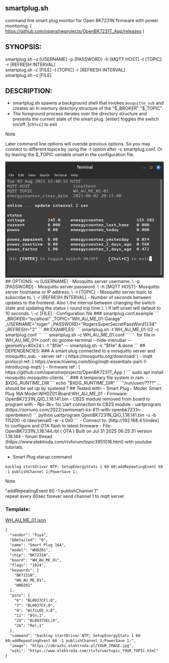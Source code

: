 ## smartplug.sh
  command line smart plug monitor for Open BK7231N firmware with power monitoring. ( https://github.com/openshwprojects/OpenBK7231T_App/releases )
## SYNOPSIS:
smartplug.sh -u [USERNAME] -p [PASSWORD] -h [MQTT HOST] -t [TOPIC] -r [REFRESH INTERVAL] \
smartplug.sh -c [FILE] -t [TOPIC] -r [REFRESH INTERVAL] \
smartplug.sh -c [FILE]
## DESCRIPTION:
- smartplug.sh spawns a background shell that invokes `mosquitto_sub` and creates an in memory directory structure of the "$_BROKER" "$_TOPIC".
- The foreground process iterates over the directory structure and presents the current state of the smart plug. [enter] toggles the switch on/off. [ctrl+c} to exit
> [!NOTE]
> Later command line options will overide previous options. So you may connect to different topics by using the -t option after -c smartplug.conf. Or by leaving the $_TOPIC variable unset in the configuration file.
<img alt="Smart_Plug sh" src="Smart_Plug.sh.png" />
## OPTIONS:
-u [USERNAME] - Mosquitto server username. \
-p [PASSWORD] - Mosquitto server password. \
-h [MQTT HOST]- Mosquitto server hostname or IP address. \
-t [TOPIC]    - Mosquitto server topic to subscribe to. \
-r [REFRESH INTERVAL] - Number of seconds between updates to the frontend. Also \
 the interval between changing the switch state and updating the status ( round trip time ). \
If left unset will default to 10 seconds. \
-c [FILE] - Configuration file
### smartplug.conf.example
```
_BROKER="localhost"
_TOPIC="WH_AU_ME_01-Garage"
_USERNAME="roger"
_PASSWORD="RogersSuperSecretPassWord1234"
_REFRESH="2"
```
## EXAMPLES:
```
smartplug.sh -t WH_AU_ME_01-02 -c smartplug.conf
```
```
smartplug.sh -c WH_AU_ME_01.conf
```
```
for file in WH_AU_ME_01*.conf; do gnome-terminal --hide-menubar --geometry=80x24 \
        -t "$file" -- smartplug.sh -c "$file" & done
```
## DEPENDENCIES:
### A smart plug connected to a mosquitto server and mosquitto_sub.
- server ref : ( https://mosquitto.org/download/ )
- mqtt protocol ref: ( https://www.hivemq.com/blog/mqtt-essentials-part-1-introducing-mqtt/ )
- firmware ref : ( https://github.com/openshwprojects/OpenBK7231T_App )
```
  sudo apt install mosquitto mosquitto-clients
```
### A temporary file system in ram.
- $XDG_RUNTIME_DIR
```
  echo "$XDG_RUNTIME_DIR"
```
"/run/user/????" ... should be set up by systemd ?
## Tested with:
- Smart Plug
  - Model: Smart Plug 16A Model:WHDZ01 Board:WH_AU_ME_01
- Firmware: OpenBK7231N_QIO_1.18.141.bin
  - CB2S module removed from board to program with
  - Rpi-3b+ for Uart connection to CB2S module
  - uartprogram (https://zorruno.com/2022/zemismart-ks-811-with-openbk7231n-openbeken/)
  ```
  python uartprogram OpenBK7231N_QIO_1.18.141.bin -u -b 115200 -d /dev/serial0  -w -s 0x0
  ```
  - Connect to. (http://192.168.4.1/index) to configure and OTA flash to latest firmware
  - File: OpenBK7231N_1.18.144.rbl ( OTA ) Built on Jul 31 2025 06:25:31 version 1.18.144
  - forum thread (https://www.elektroda.com/rtvforum/topic3951016.html) with youtube tutorials.

- Smart Plug starup command
```
backlog startDriver NTP; SetupEnergyStats 1 60 60;addRepeatingEvent 60 -1 publishChannel 1;PowerSave 1;
```
> [!NOTE] 
> "addRepeatingEvent 60               -1         publishChannel 1" \
>repeat every 60sec forever send channel 1 to mqtt server
### Template:
[WH_AU_ME_01.json](WH_AU_ME_01.json)
```
{
  "vendor": "Tuya",
  "bDetailed": "0",
  "name": "Smart Plug 16A",
  "model": "WHDZ01",
  "chip": "BK7231N",
  "board": "WH_AU_ME_01",
  "flags": "1024",
  "keywords": [
    "BK7231N",
    "WH_AU_ME_01",
    "WHDZ01"
  ],
  "pins": {
    "6": "BL0937CF1;0",
    "7": "BL0937CF;0",
    "8": "WifiLED_n;0",
    "11": "Btn;1",
    "24": "BL0937SEL;0",
    "26": "Rel;1"
  },
  "command": "backlog startDriver NTP; SetupEnergyStats 1 60 60;addRepeatingEvent 60 -1 publishChannel 1;PowerSave 1;",
  "image": "https://obrazki.elektroda.pl/YOUR_IMAGE.jpg",
  "wiki": "https://www.elektroda.com/rtvforum/topic_YOUR_TOPIC.html"
}
```

